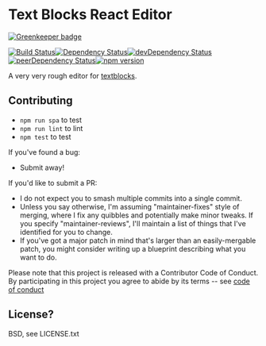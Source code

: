 # Text Blocks React Editor

[![Greenkeeper badge](https://badges.greenkeeper.io/rm3web/textblocks-react-editor.svg)](https://greenkeeper.io/)

[![Build Status](https://travis-ci.org/rm3web/textblocks-react-editor.svg)](https://travis-ci.org/rm3web/textblocks-react-editor)[![Dependency Status](https://david-dm.org/rm3web/textblocks-react-editor.svg)](https://david-dm.org/rm3web/textblocks-react-editor)[![devDependency Status](https://david-dm.org/rm3web/textblocks-react-editor/dev-status.svg)](https://david-dm.org/rm3web/textblocks-react-editor#info=devDependencies)[![peerDependency Status](https://david-dm.org/rm3web/textblocks-react-editor/peer-status.svg)](https://david-dm.org/rm3web/textblocks-react-editor#info=peerDependencies)[![npm version](https://badge.fury.io/js/textblocks-react-editor.svg)](https://badge.fury.io/js/textblocks-react-editor)

A very very rough editor for [textblocks](https://www.npmjs.com/package/textblocks).

## Contributing

* `npm run spa` to test
* `npm run lint` to lint
* `npm test` to test

If you've found a bug:
 * Submit away!

If you'd like to submit a PR:
 * I do not expect you to smash multiple commits into a single commit.
 * Unless you say otherwise, I'm assuming "maintainer-fixes" style of merging, where I fix any quibbles and potentially make minor tweaks.  If you specify "maintainer-reviews", I'll maintain a list of things that I've identified for you to change.
 * If you've got a major patch in mind that's larger than an easily-mergable patch, you might consider writing up a blueprint describing what you want to do.

Please note that this project is released with a Contributor Code of Conduct. By participating in this project you agree to abide by its terms -- see [code of conduct](code_of_conduct.md)

## License?

BSD, see LICENSE.txt
